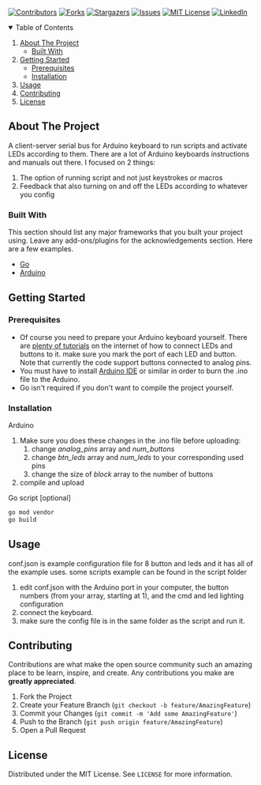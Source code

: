<!--
*** Thanks for checking out the Best-README-Template. If you have a suggestion
*** that would make this better, please fork the repo and create a pull request
*** or simply open an issue with the tag "enhancement".
*** Thanks again! Now go create something AMAZING! :D
-->



<!-- PROJECT SHIELDS -->
<!--
*** I'm using markdown "reference style" links for readability.
*** Reference links are enclosed in brackets [ ] instead of parentheses ( ).
*** See the bottom of this document for the declaration of the reference variables
*** for contributors-url, forks-url, etc. This is an optional, concise syntax you may use.
*** https://www.markdownguide.org/basic-syntax/#reference-style-links
-->
[![Contributors][contributors-shield]][contributors-url]
[![Forks][forks-shield]][forks-url]
[![Stargazers][stars-shield]][stars-url]
[![Issues][issues-shield]][issues-url]
[![MIT License][license-shield]][license-url]
[![LinkedIn][linkedin-shield]][linkedin-url]


<!-- TABLE OF CONTENTS -->
<details open="open">
  <summary>Table of Contents</summary>
  <ol>
    <li>
      <a href="#about-the-project">About The Project</a>
      <ul>
        <li><a href="#built-with">Built With</a></li>
      </ul>
    </li>
    <li>
      <a href="#getting-started">Getting Started</a>
      <ul>
        <li><a href="#prerequisites">Prerequisites</a></li>
        <li><a href="#installation">Installation</a></li>
      </ul>
    </li>
    <li><a href="#usage">Usage</a></li>
    <li><a href="#contributing">Contributing</a></li>
    <li><a href="#license">License</a></li>
  </ol>
</details>



<!-- ABOUT THE PROJECT -->
## About The Project

A client-server serial bus for Arduino keyboard to run scripts and activate LEDs according to them.
There are a lot of Arduino keyboards instructions and manuals out there. I focused on 2 things:
1. The option of running script and not just keystrokes or macros
2. Feedback that also turning on and off the LEDs according to whatever you config


### Built With

This section should list any major frameworks that you built your project using. Leave any add-ons/plugins for the acknowledgements section. Here are a few examples.
* [Go](https://golang.org)
* [Arduino](https://www.arduino.cc/)



<!-- GETTING STARTED -->
## Getting Started

### Prerequisites

* Of course you need to prepare your Arduino keyboard yourself. There are [plenty of tutorials](https://roboindia.com/tutorials/arduino-nano-digital-input-push-button/) on the internet of how to connect LEDs and buttons to it. make sure you mark the port of each LED and button.  
Note that currently the code support buttons connected to analog pins.
* You must have to install [Arduino IDE](https://www.arduino.cc/en/software) or similar in order to burn the .ino file to the Arduino. 
* Go isn't required if you don't want to compile the project yourself.

### Installation

Arduino
1. Make sure you does these changes in the .ino file before uploading:
    1. change *analog_pins* array and *num_buttons* 
    2. change *btn_leds* array and *num_leds* to your corresponding used pins
    3. change the size of *block* array to the number of buttons
2. compile and upload

Go script \[optional\]
```sh
go mod vendor
go build
```


<!-- USAGE EXAMPLES -->
## Usage

conf.json is example configuration file for 8 button and leds and it has all of the example uses.
some scripts example can be found in the script folder


1. edit conf.json with the Arduino port in your computer, the button numbers (from your array, starting at 1), and the cmd and led lighting configuration
2. connect the keyboard.
3. make sure the config file is in the same folder as the script and run it. 



<!-- CONTRIBUTING -->
## Contributing

Contributions are what make the open source community such an amazing place to be learn, inspire, and create. Any contributions you make are **greatly appreciated**.

1. Fork the Project
2. Create your Feature Branch (`git checkout -b feature/AmazingFeature`)
3. Commit your Changes (`git commit -m 'Add some AmazingFeature'`)
4. Push to the Branch (`git push origin feature/AmazingFeature`)
5. Open a Pull Request


<!-- LICENSE -->
## License

Distributed under the MIT License. See `LICENSE` for more information.


<!-- MARKDOWN LINKS & IMAGES -->
<!-- https://www.markdownguide.org/basic-syntax/#reference-style-links -->
[contributors-shield]: https://img.shields.io/github/contributors/MRsagi/ledboard.svg?style=for-the-badge
[contributors-url]: https://github.com/MRsagi/ledboard/graphs/contributors
[forks-shield]: https://img.shields.io/github/issues/MRsagi/ledboard?style=for-the-badge
[forks-url]: https://github.com/MRsagi/ledboard/network/members
[stars-shield]: https://img.shields.io/github/stars/MRsagi/ledboard.svg?style=for-the-badge
[stars-url]: https://github.com/MRsagi/ledboard/stargazers
[issues-shield]: https://img.shields.io/github/issues/MRsagi/ledboard.svg?style=for-the-badge
[issues-url]: https://github.com/MRsagi/ledboard/issues
[license-shield]: https://img.shields.io/github/license/MRsagi/ledboard.svg?style=for-the-badge
[license-url]: https://github.com/MRsagi/ledboard/blob/master/LICENSE.txt
[linkedin-shield]: https://img.shields.io/badge/-LinkedIn-black.svg?style=for-the-badge&logo=linkedin&colorB=555
[linkedin-url]: https://www.linkedin.com/in/sagi-rosenthal/
